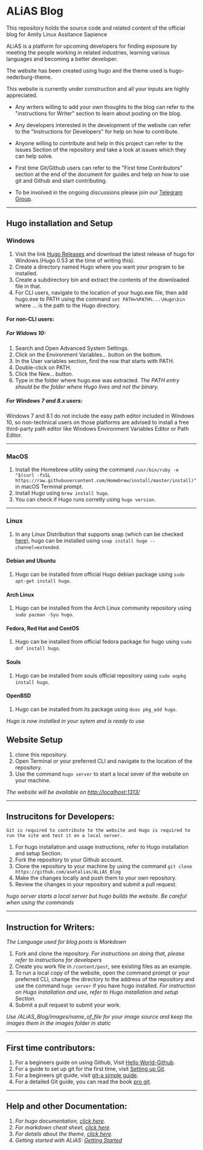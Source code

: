 # ALiAS Blog

This repository holds the source code and related content of the official blog for Amity Linux Assitance Sapience

ALiAS is a platform for upcoming developers for finding exposure by meeting the people working in related industries, learning various languages and becoming a better developer.

The website has been created using hugo and the theme used is hugo-nederburg-theme.

This website is currently under construction and all your inputs are highly appreciated.
-   Any writers willing to add your own thoughts to the blog can refer to the "instructions for Writer" section to learn about posting on the blog.
-   Any developers interested in the development of the website can refer to the "Instructions for Developers" for help on how to contribute.
-   Anyone willing to contribute and help in this project can refer to the Issues Section of the repository and take a look at issues which they can help solve.
-   First time Git/Github users can refer to the "First time Contributors" section at the end of the document for guides and help on how to use git and Github and start contributing.

-   To be involved in the ongoing discussions please join our [Telegram Group](https://t.me/joinchat/KDFmCRdcpJrASFp5pKVaCA).

* * *

## Hugo installation and Setup

### Windows

1) Visit the link [Hugo Releases](https://github.com/gohugoio/hugo/releases) and download the latest release of hugo for Windows.(Hugo 0.53 at the time of writing this).
3) Create a directory named Hugo where you want your program to be installed.
4) Create a subdirectory bin and extract the contents of the downloaded file in that.
5) For CLI users, navigate to the location of your hugo.exe file, then add hugo.exe to PATH using the command `set PATH=%PATH%...\Hugo\bin` where ... is the path to the Hugo directory.

#### For non-CLI users:

##### For Widows 10:

1) Search and Open Advanced System Settings.
2) Click on the Environment Variables… button on the bottom.
3) In the User variables section, find the row that starts with PATH.
4) Double-click on PATH.
5) Click the New… button.
6) Type in the folder where hugo.exe was extracted.
*The PATH entry should be the folder where Hugo lives and not the binary.*

##### For Windows 7 and 8.x users:

Windows 7 and 8.1 do not include the easy path editor included in Windows 10, so non-technical users on those platforms are advised to install a free third-party path editor like Windows Environment Variables Editor or Path Editor.

* * *

### MacOS

1) Install the Homebrew utility using the command `/usr/bin/ruby -e "$(curl -fsSL https://raw.githubusercontent.com/Homebrew/install/master/install)"` in macOS Terminal prompt.
2)  Install Hugo using `brew install hugo`.
3) You can check if Hugo runs corretly using `hugo version`.

* * *

### Linux

1) In any Linux Distribution that supports snap (which can be checked [here](https://docs.snapcraft.io/installing-snapd/6735)), hugo can be installed using `snap install hugo --channel=extended`.

#### Debian and Ubuntu

1)  Hugo can be installed from official Hugo debian package using `sudo apt-get install hugo`.

#### Arch Linux

1) Hugo can be installed from the Arch Linux community repository using `sudo pacman -Syu hugo`.

#### Fedora, Red Hat and CentOS

1) Hugo can be installed from official fedora package for hugo using `sudo dnf install hugo`.

#### Souls

1) Hugo can be installed from souls official repository using `sudo eopkg install hugo`.

 #### OpenBSD

 1) Hugo can be installed from its package using `doas pkg_add hugo`.



*Hugo is now installed in your sytem and is ready to use*

## Website Setup

1) clone this repository.
2) Open Terminal or your preferred CLI and navigate to the location of the repository.
3) Use the command `hugo server` to start a local sever of the website on your machine.

*The website will be available on <http://localhost:1313/>*

* * *

## Instrucitons for Developers:

`Git is required to contribute to the website and Hugo is required to run the site and test it on a local server.`

1) For hugo installation and usage instructions, refer to Hugo installation and setup Section.
2) Fork the repository to your Github account.
3) Clone the repository to your machine by using the command `git clone https://github.com/asetalias/ALiAS_Blog`
4) Make the changes locally and push them to your own repository.
5) Review the changes in your repository and submit a pull request.

*hugo server starts a local server but hugo builds the website. Be careful when using the commands*

* * *

## Instruction for Writers:

*The Language used for blog posts is Markdown*

1) Fork and clone the repository. *For instructions on doing that, please refer to instructions for developers*
2) Create you work file in `/content/post`, see existing files as an example.
3)  To run a local copy of the website, open the command prompt or your preferred CLI, change the directory to the address of the repository and use the command `hugo server` if you have hugo installed.
 *For instruction on Hugo installation and use, refer to Hugo installation and setup Section.*
4)  Submit a pull request to submit your work.

 *Use /ALiAS_Blog/images/name_of_file for your image source and keep the images them in the images folder in static*

* * *

## First time contributors:

1) For a begineers guide on using Github, Visit [Hello World-Github](https://guides.github.com/activities/hello-world/).
2) For a guide to set up git for the first time, visit [Setting up Git](https://git-scm.com/book/en/v2/Getting-Started-First-Time-Git-Setup).
3) For a begineers git guide, visit [git-a simple guide](http://rogerdudler.github.io/git-guide/).
4) For a detailed Git guide, you can read the book [pro git](https://git-scm.com/book/en/v2).

* * *

## Help and other Documentation:

1) *For hugo documentation, [click here](https://gohugo.io/documentation).*
2) *For markdown cheat sheet, [click here](https://github.com/adam-p/markdown-here/wiki/Markdown-Cheatsheet#code).*
3) *For details about the theme, [click here](https://github.com/curtistimson/hugo-theme-massively).*
4) *Getting started with ALiAS: [Getting Started](https://bit.ly/2I833jJ)*

